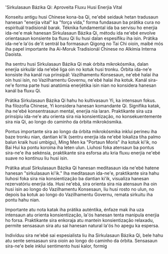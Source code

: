 'Sirkulasaun Bázika Qi: Aproveita Fluxu Husi Enerjia Vital

Konseitu antigu husi Chinese kona-ba Qi, ne'ebé seidauk hetan tradusaun hanesan "enerjia vital" ka "força vida," forma fundasaun ba prátika cura no espirituál tradisionál barak. Téknika fundamental ida ba servisu ho enerjia ida-ne'e mak hanesan Sirkulasaun Bázika Qi, métodu ida ne'ebé envolve orientasaun konsiente ba fluxu Qi liu husi dalan espesífiku iha isin. Prátika ida-ne'e la'ós de'it sentrál ba formasaun Qigong no Tai Chi oioin, maibé mós iha papel importante iha Ai-Moruk Tradisionál Chinese no Alkímia Interna Daoista.

Iha sentru husi Sirkulasaun Bázika Qi mak órbita mikrokósmika, dalan enerjia sirkulár ida ne'ebé liga oin no kotuk husi tronku. Órbita ida-ne'e konsiste iha kanál rua prinsipál: Vazilhamentu Konsesaun, ne'ebé halai iha oin husi isin, no Vazilhamentu Governu, ne'ebé halai iha kotuk. Kanál sira-ne'e forma parte husi anatómia enerjétika isin nian no konsidera hanesan kanál ba fluxu Qi.

Prátika Sirkulasaun Bázika Qi hahu ho kultivasaun Yi, ka intensaun fokus. Iha filozofia Chinese, Yi konsidera hanesan komandante Qi. Signifika katak, iha ne'ebé konsentrasaun mental, enerjia nia laran. Praktikante sira uza prinsípiu ida-ne'e atu orienta sira nia konsientização, no konsekuentemente sira nia Qi, ao longo do caminho da órbita mikrokósmika.

Pontus importante sira ao longo da órbita mikrokósmika inklui perineu iha baze tronku nian, dantian ki'ik (sentru enerjia ida ne'ebé lokaliza tiha palmo balun kraik husi umbigu), Ming Men ka "Portaun Moris" iha kotuk ki'ik, no Bai Hui ka pontu koroina iha leten ulun. Liuhosi foka atensaun ba pontus sira-ne'e iha sekénsia, praktikante sira esforsa atu kria fluxu enerjia ne'ebé suave no kontínuu liu husi isin.

Prátika atual Sirkulasaun Bázika Qi hanesan meditasaun ida ne'ebé hatene hanesan "sirkulasaun ki'ik." Iha meditasaun ida-ne'e, praktikante sira hahu liuhosi foka sira nia konsientização ba dantian ki'ik, visualiza hanesan rezervatóriu enerjia ida. Husi ne'ebá, sira orienta sira nia atensaun iha oin husi isin ao longo do Vazilhamentu Konsesaun, liu husi rosto no ulun, no depois ba kotuk ao longo do Vazilhamentu Governu, remata sirkuitu iha pontu hahu nian.

Importante atu nota katak iha prátika auténtika, énfaze mak iha uza intensaun atu orienta konsientização, la'ós hanesan tenta manipula enerjia ho forsa. Praktikante sira enkoraja atu mantein konsientização relaxadu, permite sensasaun sira atu sai hanesan natural la'ós ho apegu ka espersa.

Indivíduu sira ne'ebé sai espesialista liu iha Sirkulasaun Bázika Qi, bele hahu atu sente sensasaun sira oioin ao longo do caminho da órbita. Sensasaun sira-ne'e bele inklui sentimento husi kalor, formig